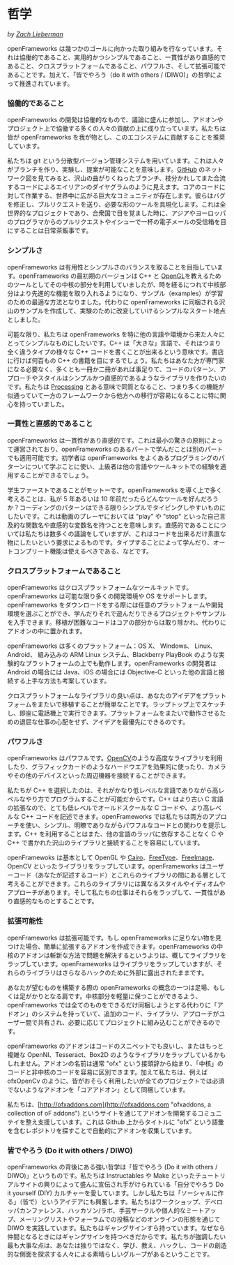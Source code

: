<!--
# Philosophy
-->

# 哲学

_by [Zach Lieberman](http://thesystemis.com)_

<!--
The endeavour of openFrameworks is guided by a number of goals: it should be collaborative, usable and simple, consistent and intuitive, cross-platform, powerful, and extensible. It is also driven by a "do it with others" (DIWO) philosophy.
-->

openFrameworks は幾つかのゴールに向かった取り組みを行なっています。それは協働的であること、実用的かつシンプルであること、一貫性があり直感的であること、クロスプラットフォームであること、パワフルさ、そして拡張可能であることです。加えて、「皆でやろう（do it with others / (DIWO)」の哲学によって推進されています。

<!--
### Collaborative
-->

### 協働的であること

<!--
The development of openFrameworks is collaborative. It thrives on the contributions of many people who engage in frequent discussion, and collaborate on addons and projects. We encourage people to make openFrameworks their own and contribute to the ecosystem.
-->

openFrameworks の開発は協働的なもので、議論に盛んに参加し、アドオンやプロジェクト上で協働する多くの人々の貢献の上に成り立っています。私たちは皆が openFrameworks を我が物とし、このエコシステムに貢献することを推奨しています。

<!--
We use git, a distributed versioning system, which means that people can branch, experiment, and make suggestions. If you look at the network diagram on [GitHub](https://github.com/openframeworks/openFrameworks "link to the GitHub repository of openFrameworks"), it looks like some alien diagram, full of weaving branches, code pulling apart and coming together. There's a huge community all over the world working on the core code: fixing bugs, submitting pull requests, and shaping the tool the way they want to see it. It's a world wide project and it's common to wake up in the USA to an inbox full of pull requests and issues emails from coders in Asia and Europe. Over 70 people have contributed to the openFrameworks core directly, and hundreds of people have forked the code or contributed in other ways.
-->

私たちは git という分散型バージョン管理システムを用いています。これは人々がブランチを作り、実験し、提案が可能なことを意味します。[GitHub](https://github.com/openframeworks/openFrameworks "link to the GitHub repository of openFrameworks") のネットワーク図を見てみると、沢山の曲がりくねったブランチ、枝分かれしてまた合流するコードによるエイリアンのダイヤグラムのように見えます。コアのコードに対して作業する、世界中に広がる巨大なコミュニティが存在します。彼らはバグを修正し、プルリクエストを送り、必要な形のツールを具現化します。これは全世界的なプロジェクトであり、合衆国で目を覚ました時に、アジアやヨーロッパのプログラマからのプルリクエストやイシューで一杯の電子メールの受信箱を目にすることは日常茶飯事です。

<!--
 ### Simplicity -->

### シンプルさ

<!--
 openFrameworks tries to balance usability and simplicity. The earliest versions of openFrameworks used the core as a tool for teaching C++ and [OpenGL](https://en.wikipedia.org/wiki/OpenGL "wikipedia article on OpenGL"), but over time the examples have become the best way to learn while the core takes advantage of more advanced features. In exchange, we've created many more examples that come with openFrameworks, with the goal of trying to make simple, hackable starting points for experimentation.
 -->

openFrameworks は有用性とシンプルさのバランスを取ることを目指しています。openFrameworks の最初期のバージョンは C++ と [OpenGL](https://en.wikipedia.org/wiki/OpenGL "wikipedia article on OpenGL")を教えるためのツールとしてその中核の部分を利用していましたが、時を経るにつれて中核部分はより先進的な機能を取り入れるようになり、サンプル（examples）が学習のための最適な方法となりました。代わりに openFrameworks に同梱される沢山のサンプルを作成して、実験のために改変していけるシンプルなスタート地点としました。

<!--
We want openFrameworks to be as simple as possible, especially for folks coming from other languages and environments. C++ is a "large" language, large in the sense that you can write very different types of C++ code. If you go to the bookstore, you'll see hundreds of C++ books. We want to create a library where you don't need to be an expert, where at most you might need a book or two, but that the patterns, approaches and style of the code is simple and intuitive. We were especially interested in achieving a sort of parity with [Processing](http://www.processing.org/ "processing language and IDE website"), where many of the functions are similar, allowing easier movement from one framework to another.
-->

可能な限り、私たちは openFrameworks を特に他の言語や環境から来た人々にとってシンプルなものにしたいです。C++ は「大きな」言語で、それはつまり全く違うタイプの様々な C++ コードを書くことが出来るという意味です。書店に行けば何百もの C++ の書籍を目にするでしょう。私たちはあなた方が専門家になる必要なく、多くとも一冊か二冊があれば事足りて、コードのパターン、アプローチやスタイルはシンプルかつ直感的であるようなライブラリを作りたいのです。私たちは [Processing](http://www.processing.org/ "processing language and IDE website") とある意味で同質となること、つまり多くの機能が似通っていて一方のフレームワークから他方への移行が容易になることに特に関心を持っていました。

<!--
### Consistent and Intuitive
-->

### 一貫性と直感的であること

<!--
openFrameworks is consistent and intuitive: it should operate on the principle of least surprise, so that what you learn about one part of openFrameworks can be applied to other parts of it. Beginners can use openFrameworks to learn about common programming patterns, and advanced users will be able to apply their experience from other languages and toolkits.
-->

openFrameworks は一貫性があり直感的です。これは最小の驚きの原則によって運営されており、openFrameworks のあるパートで学んだことは別のパートでも適用可能です。初学者は openFrameworks をよくあるプログラミングのパターンについて学ぶことに使い、上級者は他の言語やツールキットでの経験を適用することができるでしょう。

<!--
Students first is the motto. A lot of the thinking guiding openFrameworks is: what would I have liked in a tool 5 or 10 years ago? We want the patterns of coding to be simple and to make it as easy as possible to type. This means having self-explanatory function names like "play" and "stop" for video players, and variable names that are intuitive. We have lots of discussions about intuition, driven by a desire to make the code as straightforward as possible. You should learn by typing, autocomplete should be helpful, etc.
-->

学生ファーストであることがモットーです。openFrameworks を導く上で多く考えることは、私が 5 年あるいは 10 年前だったらどんなツールを好んだろうか？コーディングのパターンはできる限りシンプルでタイピングしやすいものにしたいです。これは動画のプレーヤにおいては "play" や "stop" といった自己言及的な関数名や直感的な変数名を持つことを意味します。直感的であることについては私たちは数多くの議論をしていますが、これはコードを出来るだけ素直な物にしたいという要求によるものです。タイプすることによって学んだり、オートコンプリート機能は使えるべきである、などです。

<!--
### Cross-platform
-->

### クロスプラットフォームであること

<!--
openFrameworks is a cross-platform toolkit. openFrameworks supports as many development environments and operating systems as possible. When you download openFrameworks, you can pick your platform and development environment of choice, and have projects and examples ready to learn from and play with. Difficult-to-port code is kept out of the core, and kept in addons instead.
-->

openFrameworks はクロスプラットフォームなツールキットです。openFrameworks は可能な限り多くの開発環境や OS をサポートします。openFrameworks をダウンロードをする際には任意のプラットフォームや開発環境を選ぶことができ、学んだりそれで遊んだりできるプロジェクトやサンプルを入手できます。移植が困難なコードはコアの部分からは取り除かれ、代わりにアドオンの中に置かれます。

<!--
openFrameworks is designed to work on a multitude of platforms: OS X, Windows, Linux, iOS, Android, embedded ARM Linux systems, as well as experimental platforms such as BlackBerry PlayBook. openFrameworks developers have devised some clever ways of interfacing with other languages, such as Java in the case of Android, or Objective-C in the case of iOS.
-->

openFrameworks は多くのプラットフォーム：OS X、 Windows、 Linux、 Android、 組み込みの ARM Linux システム、Blackberry PlayBook のような実験的なプラットフォームの上でも動作します。openFrameworks の開発者は Android の場合には Java、iOS の場合には Objective-C といった他の言語と接続する上手な方法も考案しています。

<!--
The joy of a cross-platform library is that it's easy to port your ideas from platform to platform. You can sketch on your laptop then immediately run it on your phone. It allows your ideas to come first, without worrying about the grunt work in making something work across platforms.
-->

クロスプラットフォームなライブラリの良い点は、あなたのアイデアをプラットフォームをまたいで移植することが簡単なことです。ラップトップ上でスケッチし、即座に電話機上で実行できます。プラットフォームをまたいで動作させるための退屈な仕事の心配をせず、アイデアを最優先にできるのです。

<!--
### Powerful
-->

### パワフルさ

<!--
openFrameworks is powerful: it allows you to leverage advanced libraries like [OpenCV](http://opencv.org/ "OpenCV, a library for (real-time) computer vision"), use hardware like your graphics card efficiently, and connect peripherals like cameras and other devices.
-->

openFrameworks はパワフルです。[OpenCV](http://opencv.org/ "OpenCV, a library for (real-time) computer vision")のような高度なライブラリを利用したり、グラフィックカードのようなハードウエアを効果的に使ったり、カメラやその他のデバイスといった周辺機器を接続することができます。

<!--
We chose C++ because it's a fairly low level language but can still be programmed in a high level way. Because C++ is an extension of the older C programming language, it's possible to write very low level, oldschool C code or higher level C++ code. In openFrameworks, we try to harness both approaches and present simple, clear, yet powerful ways of working with code. Using C++ also makes it easier to interface to the many libraries that have been written in C and C++ without needing to rely on a wrapper for another language.
-->

私たちが C++ を選択したのは、それがかなり低レベルな言語でありながら高レベルなやり方でプログラムすることが可能だからです。C++ はより古い C 言語の拡張なので、とても低レベルでオールドスクールな C コードや、より高レベルな C++ コードを記述できます。openFrameworks では私たちは両方のアプローチを使い、シンプル、明瞭でありながらパワフルなコードとの関わりを提示します。C++ を利用することはまた、他の言語のラッパに依存することなく C や C++ で書かれた沢山のライブラリと接続することを容易にしています。

<!--
openFrameworks essentially wraps other libraries such as OpenGL, [Cairo](http://cairographics.org/ "Cairo, a vector graphics library"), [FreeType](http://freetype.org/ "FreeType, a software library to render fonts"), [FreeImage](http://freeimage.sourceforge.net/ "FreeImage, a library to work with common computer graphic image formats"), and OpenCV. You can think of openFrameworks as a layer of code between user code (the code you will write) and these libraries. The libraries have different styles, idioms, approaches, etc. and our job is to wrap them in a way which makes them more consistent and intuitive.
-->

openFramewoks は基本として OpenGL や [Cairo](http://cairographics.org/ "Cairo, a vector graphics library")、[FreeType](http://freetype.org/ "FreeType, a software library to render fonts")、[FreeImage](http://freeimage.sourceforge.net/ "FreeImage, a library to work with common computer graphic image formats")、OpenCV といったライブラリをラップしています。openFrameworks はユーザーコード（あなたが記述するコード）とこれらのライブラリの間にある層として考えることができます。これらのライブラリには異なるスタイルやイディオムやアプローチがあります。そして私たちの仕事はそれらをラップして、一貫性があり直感的なものとすることです。

<!-- ### Extensible -->

### 拡張可能性

<!--
openFrameworks is extensible. When you find something missing from openFrameworks it's easy to create addons that extend it. The core addons for openFrameworks generally wrap libraries rather than solving problems in novel ways. When openFrameworks wraps libraries, the libraries are left exposed for further hacking.
-->

openFrameworks は拡張可能です。もし openFrameworks に足りない物を見つけた場合、簡単に拡張するアドオンを作成できます。openFrameworks の中核のアドオンは斬新な方法で問題を解決するというよりは、概してライブラリをラップしています。openFrameworks はライブラリをラップしていますが、それらのライブラリはさらなるハックのために外部に露出されたままです。

<!--
One mental image of openFrameworks is a scaffolding, or shoulders to stand on, while building what you want. One thing that helps keep the core light is that rather than try to include everything we can, openFrameworks has an "addon" system that allows for additional code, libraries, and approaches to be shared between users and woven into projects as necessary.
-->

あなたが望むものを構築する際の openFrameworks の概念の一つは足場、もしくは足がかりとなる肩です。中核部分を軽量に保つことができるよう、 openFrameworks では全てのものをできるだけ同梱しようとする代わりに「アドオン」のシステムを持っていて、追加のコード、ライブラリ、アプローチがユーザー間で共有され、必要に応じてプロジェクトに組み込むことができるのです。

<!--
An openFrameworks addon can be a snippet of code, or it might wrap much more complex libraries such as OpenNI, Tesseract, or Box2d. Addon names usually begin with the prefix "ofx", allowing you to easily see the difference between "core" code and non core code. In addition, we include "core addons", addons that we think people will probably want to use, such as ofxOpenCv, but aren't essential for every project.
-->

openFrameworks のアドオンはコードのスニペットでも良いし、またはもっと複雑な OpenNI、Tesseract、Box2D のようなライブラリをラップしているかもしれません。アドオンの名前は通常 "ofx" という接頭辞から始まり、「中核」のコードと非中核のコードを容易に区別できます。加えて私たちは、例えば ofxOpenCv のように、皆がおそらく利用したいが全てのプロジェクトでは必須でないようなアドオンを「コアアドオン」として同梱しています。

<!--
We try to organize and support the community developing addons through the [http://ofxaddons.com](http://ofxaddons.com "ofxaddons, a collection of oF addons") site, which automatically collects addons from GitHub by looking for repos that contain the term "ofx" in the title. Right now there are more than 1,500 addons.
-->

私たちは、[http://ofxaddons.com](http://ofxaddons.com "ofxaddons, a collection of oF addons") というサイトを通じてアドオンを開発するコミュニテイを整え支援しています。これは Github 上からタイトルに "ofx" という語彙を含むレポジトリを探すことで自動的にアドオンを収集しています。

<!--
### Do it with others (DIWO)
-->

### 皆でやろう (Do it with others / DIWO)

<!--
The driving philosophy behind openFrameworks is "do it with others" (DIWO). We love do it yourself (DIY) culture, which has been heavily promoted and facilitated by the rise of tutorial website like Instructables or Make. But we're also excited about the idea of "making socially" ("with others"). We practice DIWO through workshops, developer conferences, hackathons/labs, knitting circles and meetups in person, and online in the form of mailing lists, forum posts, and so on. We even have a gang sign. Because if you have a gang, you have to have a gang sign. The most important thing we want to stress is that you are not alone, that there's a great group of people out there learning, teaching, hacking, making and exploring the creative side of code.
-->

openFrameworks の背後にある強い哲学は「皆でやろう (Do it with others / DIWO)」というものです。私たちは Instructables や Make といったチュートリアルサイトの興りによって盛んに宣伝され手がけられている「自分でやろう Do it yourself (DIY) カルチャーを愛しています。しかし私たちは「ソーシャルに作る」（皆で）というアイデアにも興奮します。私たちはワークショップ、デベロッパカンファレンス、ハッカソン/ラボ、手芸サークルや個人的なミートアップ、メーリングリストやフォーラムでの投稿などのオンラインの形態を通じて DIWO を実践しています。私たちはギャングサインすら持っています。なぜなら仲間となるときにはギャングサインを持つべきだからです。私たちが強調したい最も大事な点は、あなたは独りではなく、学び、教え、ハックし、コードの創造的な側面を探求する人々による素晴らしいグループがあるということです。
